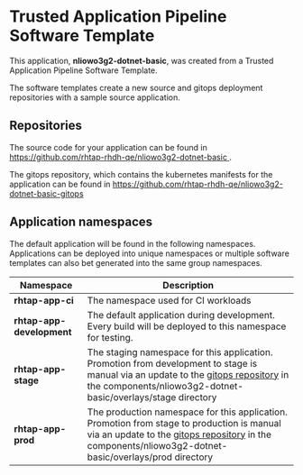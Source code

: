 # Trusted Application Pipeline Software Template

This application, **nliowo3g2-dotnet-basic**, was created from a Trusted Application Pipeline Software Template.

The software templates create a new source and gitops deployment repositories with a sample source application. 

## Repositories

The source code for your application can be found in [https://github.com/rhtap-rhdh-qe/nliowo3g2-dotnet-basic ](https://github.com/rhtap-rhdh-qe/nliowo3g2-dotnet-basic ).
 
The gitops repository, which contains the kubernetes manifests for the application can be found in 
[https://github.com/rhtap-rhdh-qe/nliowo3g2-dotnet-basic-gitops ](https://github.com/rhtap-rhdh-qe/nliowo3g2-dotnet-basic-gitops ) 

## Application namespaces 

The default application will be found in the following namespaces. Applications can be deployed into unique namespaces or multiple software templates can also bet generated into the same group namespaces.  

|  Namespace   |  Description   |  
| -------- | -------- |
| **rhtap-app-ci** | The namespace used for CI workloads |
| **rhtap-app-development** | The default application during development. Every build will be deployed to this namespace for testing. |
| **rhtap-app-stage** | The staging namespace for this application. Promotion from development to stage is manual via an update to the [gitops repository](https://github.com/rhtap-rhdh-qe/nliowo3g2-dotnet-basic-gitops ) in the components/nliowo3g2-dotnet-basic/overlays/stage directory |
| **rhtap-app-prod** | The production namespace for this application. Promotion from stage to production is manual via an update to the [gitops repository](https://github.com/rhtap-rhdh-qe/nliowo3g2-dotnet-basic-gitops ) in the components/nliowo3g2-dotnet-basic/overlays/prod directory |